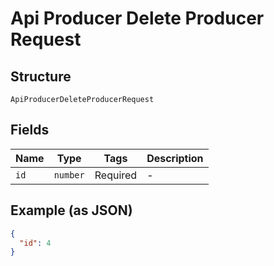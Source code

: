 
# Api Producer Delete Producer Request

## Structure

`ApiProducerDeleteProducerRequest`

## Fields

| Name | Type | Tags | Description |
|  --- | --- | --- | --- |
| `id` | `number` | Required | - |

## Example (as JSON)

```json
{
  "id": 4
}
```

